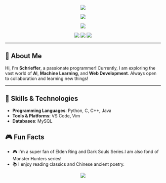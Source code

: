 <!--
**JackXing875/JackXing875** is a ✨ _special_ ✨ repository because its `README.md` (this file) appears on your GitHub profile.

Here are some ideas to get you started:

- 🔭 I’m currently working on ...
- 🌱 I’m currently learning ...
- 👯 I’m looking to collaborate on ...
- 🤔 I’m looking for help with ...
- 💬 Ask me about ...
- 📫 How to reach me: ...
- 😄 Pronouns: ...
- ⚡ Fun fact: ...
-->
<!-- https://github.com/kyechan99/capsule-render -->
<!-- https://github.com/kyechan99/capsule-render -->
<p align="center">
  <img src="https://capsule-render.vercel.app/api?type=waving&color=gradient&height=300&&section=header&text=HI%20THERE!&fontSize=90&fontAlign=50&fontAlignY=30&desc=I%20am%20Schrieffer!&descAlign=50&descSize=30&descAlignY=60&animation=twinkling">
</p>

<!-- https://github.com/DenverCoder1/readme-typing-svg -->
<p align="center">
  <img src="https://readme-typing-svg.demolab.com?font=Orbitron&size=25&pause=1000&center=true&vCenter=true&random=false&width=600&lines=Welcome+to+my+GitHub+profile+page!;I+am+super+obsessed+with+programming!" />
</p>
<!-- https://github.com/anuraghazra/github-readme-stats -->
<!-- https://github.com/anuraghazra/github-readme-stats -->

<!-- https://github.com/tandpfun/skill-icons -->
<p align="center">
  <img align="center" src="https://skillicons.dev/icons?i=py,c,cpp,cs,java,html,css,js,ts,md,matlab&theme=light" />
</p>

<!-- https://github.com/badges/shields -->
<p align="center">
  <a href="https://github.com/Schrieffer"><img src="https://img.shields.io/badge/GitHub-Schrieffer-blue?logo=github" /></a>
  <img src="https://img.shields.io/badge/QQ-1793817828-green?logo=tencentqq" />
  <!-- https://github.com/antonkomarev/github-profile-views-counter -->
  <img src="https://komarev.com/ghpvc/?username=Schrieffer&abbreviated=true&color=yellow" />
</p>


---

## 🚀 About Me

Hi, I'm **Schrieffer**, a passionate programmer! Currently, I am exploring the vast world of **AI**, **Machine Learning**, and **Web Development**. Always open to collaboration and learning new things!

---

## 🌱 Skills & Technologies

- **Programming Languages**: Python, C, C++, Java
- **Tools & Platforms**: VS Code, Vim
- **Databases**: MySQL


## 🎮 Fun Facts

- 🎮 I'm a super fan of Elden Ring and Dark Souls Series.I am also fond of Monster Hunters series!
- 📚 I enjoy reading classics and Chinese ancient poetry.
  
<!-- https://github.com/kyechan99/capsule-render -->
<p align="center">
  <img src="https://capsule-render.vercel.app/api?type=waving&color=gradient&height=300&&section=footer&text=THE%20END!&fontSize=90&fontAlign=50&fontAlignY=70&desc=May%20Java%20be%20with%20you!&descAlign=50&descSize=30&descAlignY=40&animation=twinkling">
</p>

